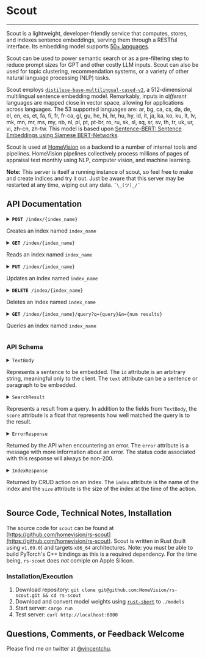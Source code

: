 # Scout

---

Scout is a lightweight, developer-friendly service that computes, stores, and indexes sentence embeddings, serving them through a RESTful interface. Its embedding model supports [50+ languages](https://www.sbert.net/docs/pretrained_models.html#multi-lingual-models).

Scout can be used to power semantic search or as a pre-filtering step to reduce prompt sizes for GPT and other costly LLM inputs. Scout can also be used for topic clustering, recommendation systems, or a variety of other natural language processing (NLP) tasks.

Scout employs [`distiluse-base-multilingual-cased-v2`](https://huggingface.co/sentence-transformers/distiluse-base-multilingual-cased-v2), a 512-dimensional multilingual sentence embedding model. Remarkably, inputs in _different_ languages are mapped close in vector space, allowing for applications across languages. The 53 supported languages are: ar, bg, ca, cs, da, de, el, en, es, et, fa, fi, fr, fr-ca, gl, gu, he, hi, hr, hu, hy, id, it, ja, ka, ko, ku, lt, lv, mk, mn, mr, ms, my, nb, nl, pl, pt, pt-br, ro, ru, sk, sl, sq, sr, sv, th, tr, uk, ur, vi, zh-cn, zh-tw. This model is based upon [Sentence-BERT: Sentence Embeddings using Siamese BERT-Networks](https://arxiv.org/abs/1908.10084).

Scout is used at [HomeVision](https://homevision.co) as a backend to a number of internal tools and pipelines. HomeVision pipelines collectively process millions of pages of appraisal text monthly using NLP, computer vision, and machine learning.

<b>Note:</b> This server is itself a running instance of scout, so feel free to make and create indices and try it out. Just be aware that this server may be restarted at any time, wiping out any data. `¯\_(ツ)_/¯`

## API Documentation

<details>
    <summary>
        <code><b>POST</b> /index/{index_name}</code>
        <p>Creates an index named <code>index_name</code></p>
    </summary>

### Parameters

| Name         | Description                                                                                                          |
| ------------ | -------------------------------------------------------------------------------------------------------------------- |
| `index_name` | Name of the index to create                                                                                          |
| body         | Optional `POST` body containing an array of `TextBody` objects to index. If missing, an empty index will be created. |

### Responses

| HTTP Code | Response                |
| --------- | ----------------------- |
| `200`     | Returns `IndexResponse` |

### Example

```bash
curl -H "Content-Type: application/json" -d '[{"id": "hamlet", "text": "To be, or not to be: that is the question."}, {"id": "julius_caesar", "text": "Friends, Romans, countrymen, lend me your ears."}]' https://goscout.online/index/shakespeare
```

</details>

<details>
    <summary>
        <code><b>GET</b> /index/{index_name}</code>
        <p>Reads an index named <code>index_name</code></p>
    </summary>

### Parameters

| Name         | Description               |
| ------------ | ------------------------- |
| `index_name` | Name of the index to read |

### Responses

| HTTP Code | Response                |
| --------- | ----------------------- |
| `200`     | Returns `IndexResponse` |

### Example

```bash
curl https://goscout.online/index/shakespeare
```

</details>

<details>
    <summary>
        <code><b>PUT</b> /index/{index_name}</code>
        <p>Updates an index named <code>index_name</code></p>
    </summary>

### Parameters

| Name         | Description                                                                                                              |
| ------------ | ------------------------------------------------------------------------------------------------------------------------ |
| `index_name` | Name of the index to read                                                                                                |
| body         | Required `PUT` body containing an array of `TextBody` objects to index. These text bodies will be appended to the index. |

### Responses

| HTTP Code | Response                |
| --------- | ----------------------- |
| `200`     | Returns `IndexResponse` |

### Example

```bash
curl -H "Content-Type: application/json" -X PUT -d '[{"id": "henry_v", "text": "Once more unto the breach, dear friends, once more."}]' https://goscout.online/index/shakespeare
```

</details>

<details>
    <summary>
        <code><b>DELETE</b> /index/{index_name}</code>
        <p>Deletes an index named <code>index_name</code></p>
    </summary>

### Parameters

None

### Responses

| HTTP Code | Response                |
| --------- | ----------------------- |
| `200`     | Returns `IndexResponse` |

### Example

```bash
curl -X DELETE https://goscout.online/index/shakespeare
```

</details>

<details>
    <summary>
        <code><b>GET</b> /index/{index_name}/query?q={query}&n={num results}</code>
        <p>Queries an index named <code>index_name</code></p>
    </summary>

### Parameters

| Name         | Description                                                    |
| ------------ | -------------------------------------------------------------- |
| `index_name` | Name of the index to read                                      |
| `q`          | Required query parameter of text to query against `index_name` |
| `n`          | Optional query param to set number of results (default: 3)     |

### Responses

| HTTP Code | Response                           |
| --------- | ---------------------------------- |
| `200`     | Returns an array of `SearchResult` |

### Example

```bash
curl https://goscout.online/index/shakespeare/query?q=romans&n=2
```

</details>
    
### API Schema

<details>
    <summary>
        <code>TextBody</code>
        <p>Represents a sentence to be embedded. The <code>id</code> attribute is an arbitrary string, meaningful only to the client. The <code>text</code> attribute can be a sentence or paragraph to be embedded.</p>
    </summary>

##### Example

```json
{
  "id": "hamlet",
  "text": "To be, or not to be: that is the question."
}
```

</details>

<details>
    <summary>
        <code>SearchResult</code>
        <p>Represents a result from a query. In addition to the fields from <code>TextBody</code>, the <code>score</code> attribute is a float that represents how well matched the query is to the result.</p>
    </summary>

##### Example

```json
{
  "id": "hamlet",
  "text": "To be, or not to be: that is the question."
  "score": 0.87
}
```

</details>

<details>
    <summary>
        <code>ErrorResponse</code>
        <p>Returned by the API when encountering an error. The <code>error</code> attribute is a message with more information about an error. The status code associated with this response will always be non-200.</p>
    </summary>

##### Example

```json
{
  "ok": false,
  "error": "An error has occurred"
}
```

</details>

<details>
    <summary>
        <code>IndexResponse</code>
        <p>Returned by CRUD action on an index. The <code>index</code> attribute is the name of the index and the <code>size</code> attribute is the size of the index at the time of the action.</p>
    </summary>

##### Example

```json
{
  "index": "shakespeare",
  "size": 1431
}
```

</details>

## Source Code, Technical Notes, Installation

The source code for `scout` can be found at [https://github.com/homevision/rs-scout](https://github.com/homevision/rs-scout). Scout is written in Rust (built using `v1.69.0`) and targets `x86_64` architectures. Note: you must be able to build PyTorch's C++ bindings as this is a required dependency. For the time being, `rs-scout` does _not_ comiple on Apple Silicon.

### Installation/Execution

1. Download repository: `git clone git@github.com:HomeVision/rs-scout.git && cd rs-scout`
2. Download and convert model weights using [`rust-sbert`](https://github.com/cpcdoy/rust-sbert#convert-models-from-python-to-rust) to `./models`
3. Start server: `cargo run`
4. Test server: `curl http://localhost:8000`

## Questions, Comments, or Feedback Welcome

Please find me on twitter at [@vincentchu](https://twitter.com/vincentchu).
